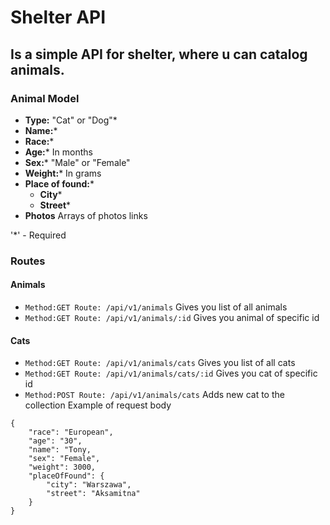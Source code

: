 # Shelter API
## Is a simple API for shelter, where u can catalog animals.

### Animal Model
* **Type:** "Cat" or "Dog"*
* **Name:***
* **Race:***
* **Age:*** In months
* **Sex:*** "Male" or "Female"
* **Weight:*** In grams
* **Place of found:***
    * **City***
    * **Street***
* **Photos** Arrays of photos links

'*' - Required

### Routes
#### Animals
* `Method:GET Route: /api/v1/animals`
    Gives you list of all animals
* `Method:GET Route: /api/v1/animals/:id`
    Gives you animal of specific id

#### Cats
* `Method:GET Route: /api/v1/animals/cats`      Gives you list of all cats
* `Method:GET Route: /api/v1/animals/cats/:id`  Gives you cat of specific id
* `Method:POST Route: /api/v1/animals/cats`     Adds new cat to the collection
Example of request body
```
{
    "race": "European",
    "age": "30",
    "name": "Tony,
    "sex": "Female",
    "weight": 3000,
    "placeOfFound": {
        "city": "Warszawa",
        "street": "Aksamitna"
    }
}
```




